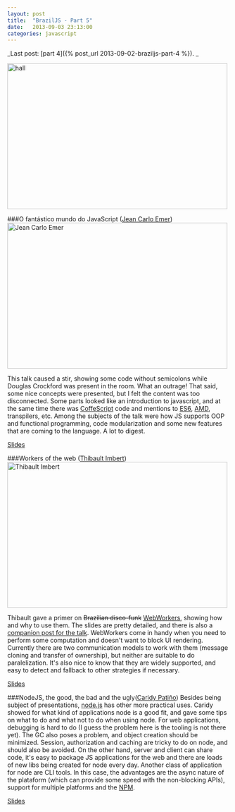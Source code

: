 ```yaml
---
layout: post
title:  "BrazilJS - Part 5"
date:   2013-09-03 23:13:00
categories: javascript
---
```


_Last post: [part 4]({% post_url 2013-09-02-braziljs-part-4 %}).
_

<a href="http://www.flickr.com/photos/96377435@N08/9601140433/" title="hall por renatobesen, no Flickr"><img src="http://farm4.staticflickr.com/3740/9601140433_ecff9b906f.jpg" width="500" height="331" alt="hall"></a>


###O fantástico mundo do JavaScript ([Jean Carlo Emer](https://twitter.com/jcemer))
<a href="http://www.flickr.com/photos/96377435@N08/9604362806/" title="Jean Carlo Emer por renatobesen, no Flickr"><img src="http://farm6.staticflickr.com/5332/9604362806_61a9c2db4b.jpg" width="500" height="331" alt="Jean Carlo Emer"></a>

This talk caused a stir, showing some code without semicolons while Douglas Crockford was present in the room. What an outrage! That said, some nice concepts were presented, but I felt the content was too disconnected. Some parts looked like an introduction to javascript, and at the same time there was [CoffeScript](http://coffeescript.org/) code and mentions to [ES6](http://people.mozilla.org/~jorendorff/es6-draft.html), [AMD](https://github.com/amdjs/amdjs-api/wiki/AMD), transpilers, etc. Among the subjects of the talk were how JS supports OOP and functional programming, code modularization and some new features that are coming to the language. A lot to digest.

[Slides](https://speakerdeck.com/jcemer/o-fantastico-mundo-do-javascript)

###Workers of the web ([Thibault Imbert](https://twitter.com/thibault_imbert))
<a href="http://www.flickr.com/photos/96377435@N08/9601127743/" title="Thibault Imbert por renatobesen, no Flickr"><img src="http://farm4.staticflickr.com/3702/9601127743_889147e9d6.jpg" width="500" height="331" alt="Thibault Imbert"></a>

Thibault gave a primer on <s>Brazilian disco-funk</s> [WebWorkers](http://dev.w3.org/html5/workers/), showing how and why to use them. The slides are pretty detailed, and there is also a [companion post for the talk](http://typedarray.org/concurrency-in-javascript/). WebWorkers come in handy when you need to perform some computation and doesn't want to block UI rendering. Currently there are two communication models to work with them (message cloning and transfer of ownership), but neither are suitable to do paralelization. It's also nice to know that they are widely supported, and easy to detect and fallback to other strategies if necessary.

[Slides](https://dl.dropboxusercontent.com/u/7009356/Workers%20of%20the%20web%20-%20BrazilJS.pdf)
 
###NodeJS, the good, the bad and the ugly([Caridy Patiño](https://twitter.com/caridy))
Besides being subject of presentations, [node.js](http://nodejs.org/) has other more practical uses. Caridy showed for what kind of applications node is a good fit, and gave some tips on what to do and what not to do when using node. For web applications, debugging is hard to do (I guess the problem here is the tooling is not there yet). The GC also poses a problem, and object creation should be minimized. Session, authorization and caching are tricky to do on node, and should also be avoided. On the other hand, server and client can share code, it's easy to package JS applications for the web and there are loads of new libs being created for node every day. Another class of application for node are CLI tools. In this case, the advantages are the async nature of the plataform (which can provide some speed with the non-blocking APIs), support for multiple platforms and the [NPM](https://npmjs.org/).

[Slides](https://dl.dropboxusercontent.com/u/31422156/braziljs-2013.pdf)